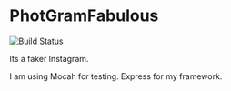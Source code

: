 # PhotGramFabulous

[![Build Status](https://travis-ci.org/SeanGallen/PhotoGramFabulous.svg?branch=master)](https://travis-ci.org/SeanGallen/PhotoGramFabulous.svg?branch=master)

Its a faker Instagram.

I am using Mocah for testing.
Express for my framework.
